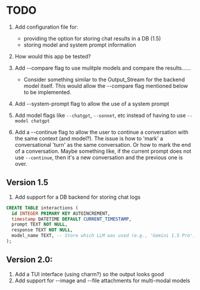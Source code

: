 # TODO

1. Add configuration file for:
   * providing the option for storing chat results in a DB (1.5)
   * storing model and system prompt information

1. How would this app be tested?

1. Add --compare flag to use mulitple models and compare the results......
   * Consider something similar to the Output_Stream for the backend model
   itself. This would allow the --compare flag mentioned below to be
   implemented.

1. Add --system-prompt flag to allow the use of a system prompt

1. Add model flags like `--chatgpt`, `--sonnet`, etc instead of having to use
  `--model chatgpt`

1. Add a --continue flag to allow the user to continue a conversation with the
   same context (and model?). The issue is how to 'mark' a conversational 'turn'
   as the same conversation. Or how to mark the end of a conversation. Maybe
   something like, if the current prompt does not use `--continue`, then it's a
   new conversation and the previous one is over.

## Version 1.5
1. Add support for a DB backend for storing chat logs
```sql
CREATE TABLE interactions (
  id INTEGER PRIMARY KEY AUTOINCREMENT,
  timestamp DATETIME DEFAULT CURRENT_TIMESTAMP,
  prompt TEXT NOT NULL,
  response TEXT NOT NULL,
  model_name TEXT, -- Store which LLM was used (e.g., 'Gemini 1.5 Pro')
);
```
## Version 2.0:
1. Add a TUI interface (using charm?) so the output looks good
1. Add support for --image and --file attachments for multi-modal models
